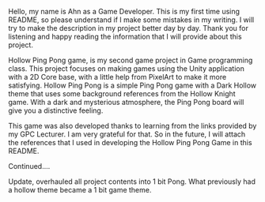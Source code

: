 Hello, my name is Ahn as a Game Developer. This is my first time using README, so please understand if I make some mistakes in my writing. 
I will try to make the description in my project better day by day. Thank you for listening and happy reading the information that I will provide about this project.

Hollow Ping Pong game, is my second game project in Game programming class. 
This project focuses on making games using the Unity application with a 2D Core base, with a little help from PixelArt to make it more satisfying. 
Hollow Ping Pong is a simple Ping Pong game with a Dark Hollow theme that uses some background references from the Hollow Knight game. 
With a dark and mysterious atmosphere, the Ping Pong board will give you a distinctive feeling. 

This game was also developed thanks to learning from the links provided by my GPC Lecturer. 
I am very grateful for that. So in the future, I will attach the references that I used in developing the Hollow Ping Pong Game in this README. 

Continued....

Update, overhauled all project contents into 1 bit Pong. What previously had a hollow theme became a 1 bit game theme.
